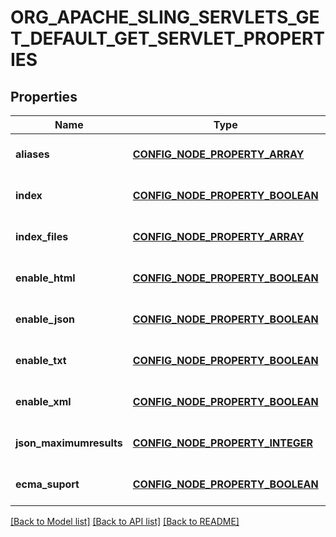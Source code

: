 # ORG_APACHE_SLING_SERVLETS_GET_DEFAULT_GET_SERVLET_PROPERTIES

## Properties
Name | Type | Description | Notes
------------ | ------------- | ------------- | -------------
**aliases** | [**CONFIG_NODE_PROPERTY_ARRAY**](configNodePropertyArray.md) |  | [optional] [default to null]
**index** | [**CONFIG_NODE_PROPERTY_BOOLEAN**](configNodePropertyBoolean.md) |  | [optional] [default to null]
**index_files** | [**CONFIG_NODE_PROPERTY_ARRAY**](configNodePropertyArray.md) |  | [optional] [default to null]
**enable_html** | [**CONFIG_NODE_PROPERTY_BOOLEAN**](configNodePropertyBoolean.md) |  | [optional] [default to null]
**enable_json** | [**CONFIG_NODE_PROPERTY_BOOLEAN**](configNodePropertyBoolean.md) |  | [optional] [default to null]
**enable_txt** | [**CONFIG_NODE_PROPERTY_BOOLEAN**](configNodePropertyBoolean.md) |  | [optional] [default to null]
**enable_xml** | [**CONFIG_NODE_PROPERTY_BOOLEAN**](configNodePropertyBoolean.md) |  | [optional] [default to null]
**json_maximumresults** | [**CONFIG_NODE_PROPERTY_INTEGER**](configNodePropertyInteger.md) |  | [optional] [default to null]
**ecma_suport** | [**CONFIG_NODE_PROPERTY_BOOLEAN**](configNodePropertyBoolean.md) |  | [optional] [default to null]

[[Back to Model list]](../README.md#documentation-for-models) [[Back to API list]](../README.md#documentation-for-api-endpoints) [[Back to README]](../README.md)


